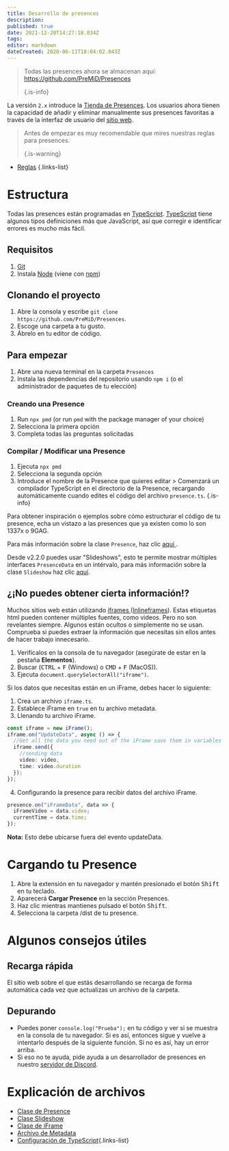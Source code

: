 ```yaml
---
title: Desarrollo de presences
description:
published: true
date: 2021-12-20T14:27:18.034Z
tags:
editor: markdown
dateCreated: 2020-06-11T18:04:02.843Z
---
```


> Todas las presences ahora se almacenan aquí: https://github.com/PreMiD/Presences 
> 
> {.is-info}

La versión `2.x` introduce la [Tienda de Presences](https://premid.app/store). Los usuarios ahora tienen la capacidad de añadir y eliminar manualmente sus presences favoritas a través de la interfaz de usuario del [sitio web](https://premid.app/).

> Antes de empezar es muy recomendable que mires nuestras reglas para presences. 
> 
> {.is-warning}

- [Reglas](https://docs.premid.app/dev/presence/guidelines)
{.links-list}

# Estructura

Todas las presences están programadas en [TypeScript](https://www.typescriptlang.org/). [TypeScript](https://www.typescriptlang.org/) tiene algunos tipos definiciones más que JavaScript, así que corregir e identificar errores es mucho más fácil.

## Requisitos

1. [Git](https://git-scm.com/)
2. Instala [Node](https://nodejs.org/en/) (viene con [npm](https://www.npmjs.com/))

## Clonando el proyecto

1. Abre la consola y escribe `git clone https://github.com/PreMiD/Presences`.
2. Escoge una carpeta a tu gusto.
3. Ábrelo en tu editor de código.

## Para empezar

1. Abre una nueva terminal en la carpeta `Presences`
2. Instala las dependencias del repositorio usando `npm i` (o el administrador de paquetes de tu elección)

### Creando una Presence
1. Run `npx pmd` (or run `pmd` with the package manager of your choice)
2. Selecciona la primera opción
3. Completa todas las preguntas solicitadas

### Compilar / Modificar una Presence
1. Ejecuta `npx pmd`
2. Selecciona la segunda opción
3. Introduce el nombre de la Presence que quieres editar > Comenzará un compilador TypeScript en el directorio de la Presence, recargando automáticamente cuando edites el código del archivo `presence.ts`.
{.is-info}

Para obtener inspiración o ejemplos sobre cómo estructurar el código de tu presence, echa un vistazo a las presences que ya existen como lo son 1337x o 9GAG.

Para más información sobre la clase ` Presence `, haz clic [ aquí ](/dev/presence/class).

Desde v2.2.0 puedes usar "Slideshows", esto te permite mostrar múltiples interfaces `PresenceData` en un intérvalo, para más información sobre la clase `Slideshow` haz clic [aquí](/dev/presence/slideshow).

## ¿¡No puedes obtener cierta información!?

Muchos sitios web están utilizando [ iframes ](https://developer.mozilla.org/en-US/docs/Web/HTML/Element/iframe) ([Inlineframes](https://en.wikipedia.org/wiki/HTML_element#Frames)). Estas etiquetas html pueden contener múltiples fuentes, como videos. Pero no son revelantes siempre. Algunos están ocultos o simplemente no se usan. Comprueba si puedes extraer la información que necesitas sin ellos antes de hacer trabajo innecesario.

1. Verifícalos en la consola de tu navegador (asegúrate de estar en la pestaña **Elementos**).
2. Buscar (<kbd>CTRL</kbd> + <kbd>F</kbd> (Windows) o <kbd>CMD</kbd> + <kbd>F</kbd> (MacOS)).
3. Ejecuta `document.querySelectorAll("iframe")`.

Si los datos que necesitas están en un iFrame, debes hacer lo siguiente:

1. Crea un archivo `iframe.ts`.
2. Establece iFrame en `true` en tu archivo metadata.
3. Llenando tu archivo iFrame.

```ts
const iframe = new iFrame();
iframe.on("UpdateData", async () => {
  //Get all the data you need out of the iFrame save them in variables and then send them using iframe.send
  iframe.send({
    //sending data
    video: video,
    time: video.duration
  });
});
```

4. Configurando la presence para recibir datos del archivo iFrame.

```ts
presence.on("iFrameData", data => {
  iFrameVideo = data.video;
  currentTime = data.time;
});
```

**Nota:** Esto debe ubicarse fuera del evento updateData.

# Cargando tu Presence

1. Abre la extensión en tu navegador y mantén presionado el botón <kbd>Shift</kbd> en tu teclado.
2. Aparecerá **Cargar Presence** en la sección Presences.
3. Haz clic mientras mantienes pulsado el botón <kbd>Shift</kbd>.
4. Selecciona la carpeta /dist de tu presence.

# Algunos consejos útiles

## Recarga rápida

El sitio web sobre el que estás desarrollando se recarga de forma automática cada vez que actualizas un archivo de la carpeta.

## Depurando

- Puedes poner `console.log("Prueba");` en tu código y ver si se muestra en la consola de tu navegador. Si es así, entonces sigue y vuelve a intentarlo después de la siguiente función. Si no es así, hay un error arriba.
- Si eso no te ayuda, pide ayuda a un desarrollador de presences en nuestro [servidor de Discord](https://discord.premid.app/).

# Explicación de archivos

- [Clase de Presence](/dev/presence/class)
- [Clase Slideshow](/dev/presence/slideshow)
- [Clase de iFrame](/dev/presence/iframe)
- [Archivo de Metadata](/dev/presence/metadata)
- [Configuración de TypeScript](/dev/presence/tsconfig ""){.links-list}
